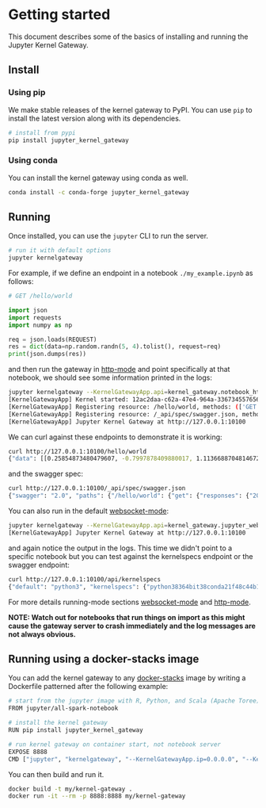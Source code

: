 # Getting started

This document describes some of the basics of installing and running the
Jupyter Kernel Gateway.

## Install
### Using pip

We make stable releases of the kernel gateway to PyPI. You can use `pip` to install the latest version along with its dependencies.

```bash
# install from pypi
pip install jupyter_kernel_gateway
```

### Using conda

You can install the kernel gateway using conda as well.

```bash
conda install -c conda-forge jupyter_kernel_gateway
```

## Running

Once installed, you can use the `jupyter` CLI to run the server.

```bash
# run it with default options
jupyter kernelgateway
```

For example, if we define an endpoint in a notebook `./my_example.ipynb` as follows:
```python
# GET /hello/world

import json
import requests
import numpy as np

req = json.loads(REQUEST)
res = dict(data=np.random.randn(5, 4).tolist(), request=req)
print(json.dumps(res))
```
and then run the gateway in [http-mode](http-mode.md) and point specifically at that notebook, we should see some information printed in the logs:
```bash
jupyter kernelgateway --KernelGatewayApp.api=kernel_gateway.notebook_http --KernelGatewayApp.seed_uri=./my_example.ipynb --port=10100
[KernelGatewayApp] Kernel started: 12ac2daa-c62a-47e4-964a-336734557656
[KernelGatewayApp] Registering resource: /hello/world, methods: (['GET'])
[KernelGatewayApp] Registering resource: /_api/spec/swagger.json, methods: (GET)
[KernelGatewayApp] Jupyter Kernel Gateway at http://127.0.0.1:10100
```
We can curl against these endpoints to demonstrate it is working:
```bash
curl http://127.0.0.1:10100/hello/world
{"data": [[0.25854873480479607, -0.7997878409880017, 1.1136688704814672, -1.3292395513862103], [1.9879386172897555, 0.43368279132553395, -0.8623363198491706, -0.1571285171759644], [0.4437134294167942, 1.1323758620715763, 1.7350545168735723, -0.7617257690860397], [-0.4219717996309759, 0.2912776236488964, -0.21468140988270742, -0.8286216351049279], [0.5754812112421828, -2.042429681534432, 2.992678912690803, -0.7231031350239057]], "request": {"body": "", "args": {}, "path": {}, "headers": {"Host": "127.0.0.1:10100", "User-Agent": "curl/7.68.0", "Accept": "*/*"}}}
```
and the swagger spec:
```bash
curl http://127.0.0.1:10100/_api/spec/swagger.json
{"swagger": "2.0", "paths": {"/hello/world": {"get": {"responses": {"200": {"description": "Success"}}}}}, "info": {"version": "0.0.0", "title": "my_example"}}
```

You can also run in the default [websocket-mode](websocket-mode.md):
```bash
jupyter kernelgateway --KernelGatewayApp.api=kernel_gateway.jupyter_websocket --port=10100
[KernelGatewayApp] Jupyter Kernel Gateway at http://127.0.0.1:10100
```
and again notice the output in the logs. This time we didn't point to a specific notebook but you can test against the kernelspecs endpoint or the swagger endpoint:
```bash
curl http://127.0.0.1:10100/api/kernelspecs
{"default": "python3", "kernelspecs": {"python38364bit38conda21f48c44b19044fba5c7aa244072a647": {"name": "python38364bit38conda21f48c44b19044fba5c7aa244072a647", ...
```

For more details running-mode sections [websocket-mode](websocket-mode.md) and [http-mode](http-mode.md).

**NOTE: Watch out for notebooks that run things on import as this might cause the gateway server to crash immediately and the log messages are not always obvious.**

## Running using a docker-stacks image

You can add the kernel gateway to any [docker-stacks](https://github.com/jupyter/docker-stacks) image by writing a Dockerfile patterned after the following example:

```bash
# start from the jupyter image with R, Python, and Scala (Apache Toree) kernels pre-installed
FROM jupyter/all-spark-notebook

# install the kernel gateway
RUN pip install jupyter_kernel_gateway

# run kernel gateway on container start, not notebook server
EXPOSE 8888
CMD ["jupyter", "kernelgateway", "--KernelGatewayApp.ip=0.0.0.0", "--KernelGatewayApp.port=8888"]
```

You can then build and run it.

```bash
docker build -t my/kernel-gateway .
docker run -it --rm -p 8888:8888 my/kernel-gateway
```

